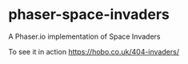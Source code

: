 # phaser-space-invaders
A Phaser.io implementation of Space Invaders

To see it in action https://hobo.co.uk/404-invaders/
